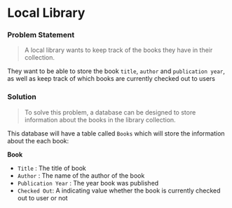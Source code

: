# Local Library

### Problem Statement
> A local library wants to keep track of the books they have in their collection.

They want to be able to store the book `title`, `author` and `publication year`, as well as keep track of which books are currently checked out to users 

### Solution
> To solve this problem, a database can be designed to store information about the books in the library collection.

This database will have a table called `Books` which will store the information about the each book:

**Book**
- `Title`   : The title of book
- `Author`  : The name of the author of the book
- `Publication Year`    : The year book was published
- `Checked Out`: A indicating value whether the book is currently checked out to user or not